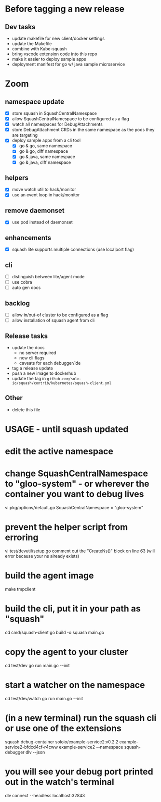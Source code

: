 
# Before tagging a new release

## Dev tasks
- update makefile for new client/docker settings
- update the Makefile
- combine with Kube-squash
- bring vscode extension code into this repo
- make it easier to deploy sample apps
- deployment manifest for go w/ java sample microservice

# Zoom
## namespace update
- [x] store squash in SquashCentralNamespace
- [x] allow SquashCentralNamespace to be configured as a flag
- [x] watch all namespaces for DebugAttachments
- [x] store DebugAttachment CRDs in the same namespace as the pods they are targeting
- [x] deploy sample apps from a cli tool
  - [x] go & go, same namespace
  - [x] go & go, diff namespace
  - [x] go & java, same namespace
  - [x] go & java, diff namespace
## helpers
- [x] move watch util to hack/monitor
- [x] use an event loop in hack/monitor
## remove daemonset
- [x] use pod instead of daemonset
## enhancements
- [x] squash lite supports multiple connections (use localport flag)
## cli
- [ ] distinguish between lite/agent mode
- [ ] use cobra
- [ ] auto gen docs
## backlog
- [ ] allow in/out-of cluster to be configured as a flag
- [ ] allow installation of squash agent from cli

## Release tasks
- update the docs
  - no server required
  - new cli flags
  - caveats for each debugger/ide
- tag a release update
- push a new image to dockerhub
- update the tag in `github.com/solo-io/squash/contrib/kubernetes/squash-client.yml`

## Other
- delete this file


# USAGE - until squash updated

# edit the active namespace
# change SquashCentralNamespace to "gloo-system" - or wherever the container you want to debug lives
vi pkg/options/default.go
	SquashCentralNamespace = "gloo-system"
    
# prevent the helper script from erroring
vi test/devutil/setup.go
comment out the "CreateNs()" block on line 63 (will error because your ns already exists)

# build the agent image
make tmpclient

# build the cli, put it in your path as "squash"
cd cmd/squash-client
go build -o squash main.go

# copy the agent to your cluster
cd test/dev
go run main.go --init

# start a watcher on the namespace
cd test/dev/watch
go run main.go --init

# (in a new terminal) run the squash cli or use one of the extensions
squash debug-container soloio/example-service2:v0.2.2 example-service2-bfdcd4cf-r4cww  example-service2 --namespace squash-debugger dlv --json

# you will see your debug port printed out in the watch's terminal

dlv connect --headless localhost:32843
